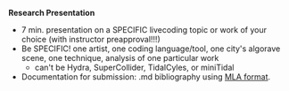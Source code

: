 **Research Presentation**
- 7 min. presentation on a SPECIFIC livecoding topic or work of your choice (with instructor preapproval!!!)
- Be SPECIFIC! one artist, one coding language/tool, one city's algorave scene, one technique, analysis of one particular work
  - can't be Hydra, SuperCollider, TidalCyles, or miniTidal
- Documentation for submission: .md bibliography using [MLA format](https://owl.purdue.edu/owl/research_and_citation/mla_style/mla_formatting_and_style_guide/mla_general_format.html).
